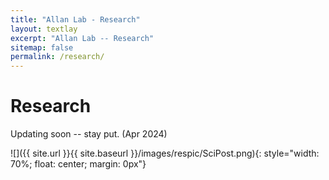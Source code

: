 ```yaml
---
title: "Allan Lab - Research"
layout: textlay
excerpt: "Allan Lab -- Research"
sitemap: false
permalink: /research/
---
```


# Research

Updating soon -- stay put. (Apr 2024)

![]({{ site.url }}{{ site.baseurl }}/images/respic/SciPost.png){: style="width: 70%; float: center; margin: 0px"}


